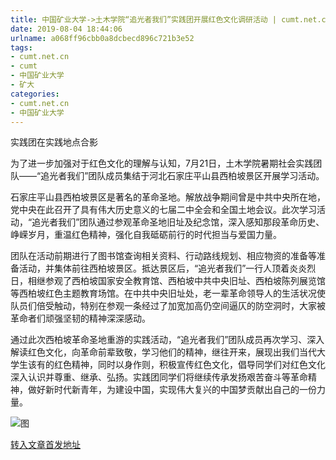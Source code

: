 ```yaml
---
title: 中国矿业大学->土木学院“追光者我们”实践团开展红色文化调研活动 | cumt.net.cn
date: 2019-08-04 18:44:06
urlname: a068ff96cbb0a8dcbecd896c721b3e52
tags: 
- cumt.net.cn
- cumt
- 中国矿业大学
- 矿大
categories:
- cumt.net.cn
- 中国矿业大学
---
```



实践团在实践地点合影

为了进一步加强对于红色文化的理解与认知，7月21日，土木学院暑期社会实践团队——“追光者我们”团队成员集结于河北石家庄平山县西柏坡景区开展学习活动。

石家庄平山县西柏坡景区是著名的革命圣地。解放战争期间曾是中共中央所在地，党中央在此召开了具有伟大历史意义的七届二中全会和全国土地会议。此次学习活动，“追光者我们”团队通过参观革命圣地旧址及纪念馆，深入感知那段革命历史、峥嵘岁月，重温红色精神，强化自我砥砺前行的时代担当与爱国力量。

团队在活动前期进行了图书馆查询相关资料、行动路线规划、相应物资的准备等准备活动，并集体前往西柏坡景区。抵达景区后，“追光者我们”一行人顶着炎炎烈日，相继参观了西柏坡国家安全教育馆、西柏坡中共中央旧址、西柏坡陈列展览馆等西柏坡红色主题教育场馆。在中共中央旧址处，老一辈革命领导人的生活状况使队员们倍受触动，特别在参观一条经过了加宽加高仍空间逼仄的防空洞时，大家被革命者们顽强坚韧的精神深深感动。

通过此次西柏坡革命圣地重游的实践活动，“追光者我们”团队成员再次学习、深入解读红色文化，向革命前辈致敬，学习他们的精神，继往开来，展现出我们当代大学生该有的红色精神，同时以身作则，积极宣传红色文化，倡导同学们对红色文化深入认识并尊重、继承、弘扬。实践团同学们将继续传承发扬艰苦奋斗等革命精神，做好新时代新青年，为建设中国，实现伟大复兴的中国梦贡献出自己的一份力量。



![图](http://xwzx.cumt.edu.cn/_upload/article/images/d1/54/c802099d47ef98300d7fefd76a10/768fb8ed-385c-49e3-91d6-868fe0151988.jpg)

[转入文章首发地址](http://xwzx.cumt.edu.cn/29/76/c523a534902/page.htm)